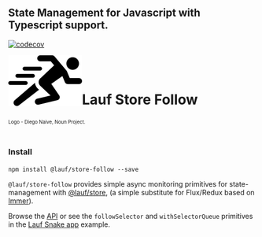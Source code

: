 ## State Management for Javascript with Typescript support.

[![codecov](https://codecov.io/gh/cefn/lauf/branch/main/graph/badge.svg?token=H4O0Wmvho5&flag=store-follow)](https://codecov.io/gh/cefn/lauf)

<img src="https://github.com/cefn/lauf/raw/main/vector/logo.png" alt="Logo - Image of Runner" align="left"><br></br>

# Lauf Store Follow

<sub><sup>Logo - Diego Naive, Noun Project.</sup></sub>
<br></br>

### Install

```
npm install @lauf/store-follow --save
```

`@lauf/store-follow` provides simple async monitoring primitives for state-management with [@lauf/store](https://www.npmjs.com/package/@lauf/store), (a simple substitute for Flux/Redux based on [Immer](https://immerjs.github.io/immer/)).

Browse the [API](https://cefn.com/lauf/api/modules/_lauf_store_follow.html) or see the `followSelector` and `withSelectorQueue` primitives in the [Lauf Snake app](https://github.com/cefn/lauf/blob/main/apps/nextjs-snake/src/game.ts) example.
